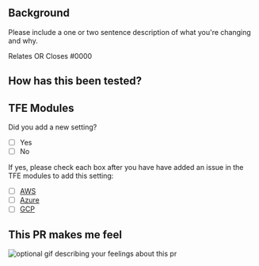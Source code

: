 ## Background

Please include a one or two sentence description of what you're changing and why.

Relates OR Closes #0000

## How has this been tested?

## TFE Modules

Did you add a new setting?

- [ ] Yes
- [ ] No 

If yes, please check each box after you have have added an issue in the TFE modules to add this setting:

- [ ] [AWS](https://github.com/hashicorp/terraform-aws-terraform-enterprise)
- [ ] [Azure](https://github.com/hashicorp/terraform-azurerm-terraform-enterprise)
- [ ] [GCP](https://github.com/hashicorp/terraform-google-terraform-enterprise)

## This PR makes me feel

![optional gif describing your feelings about this pr]()
